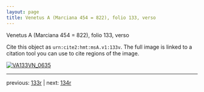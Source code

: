 ```yaml
---
layout: page
title: Venetus A (Marciana 454 = 822), folio 133, verso
---
```


Venetus A (Marciana 454 = 822), folio 133, verso

Cite this object as `urn:cite2:hmt:msA.v1:133v`.  The full image is linked to a citation tool you can use to cite regions of the image.

[![VA133VN_0635](http://www.homermultitext.org/iipsrv?IIIF=/project/homer/pyramidal/deepzoom/hmt/vaimg/2017a/VA133VN_0635.tif/full/800,/0/default.jpg)](http://www.homermultitext.org/ict2/?urn=urn:cite2:hmt:vaimg.2017a:VA133VN_0635) 

---

previous:  [133r](../133r/) | next: [134r](../134r/)